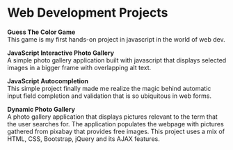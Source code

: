Web Development Projects
========================

**Guess The Color Game**  
	This game is my first hands-on project in javascript in the world of web dev.  

**JavaScript Interactive Photo Gallery**  
	A simple photo gallery application built with javascript that displays selected images in a bigger frame with overlapping alt text.

**JavaScript Autocompletion**  
	This simple project finally made me realize the magic behind automatic input field completion and validation that is so ubiquitous in web forms.

**Dynamic Photo Gallery**  
	A photo gallery application that displays pictures relevant to the term that the user searches for. The application populates the webpage with pictures gathered from pixabay that provides free images. This project uses a mix of HTML, CSS, Bootstrap, jQuery and its AJAX features.

